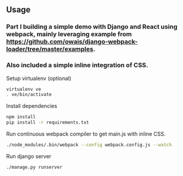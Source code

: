 ## Usage
### Part I building a simple demo with Django and React using webpack, mainly leveraging example from https://github.com/owais/django-webpack-loader/tree/master/examples.
### Also included a simple inline integration of CSS.

Setup virtualenv (optional)
```bash
virtualenv ve
. ve/bin/activate
```

Install dependencies
```bash
npm install
pip install -r requirements.txt
```

Run continuous webpack compiler to get main.js with inline CSS.
```bash
./node_modules/.bin/webpack --config webpack.config.js --watch
```

Run django server
```bash
./manage.py runserver
```
